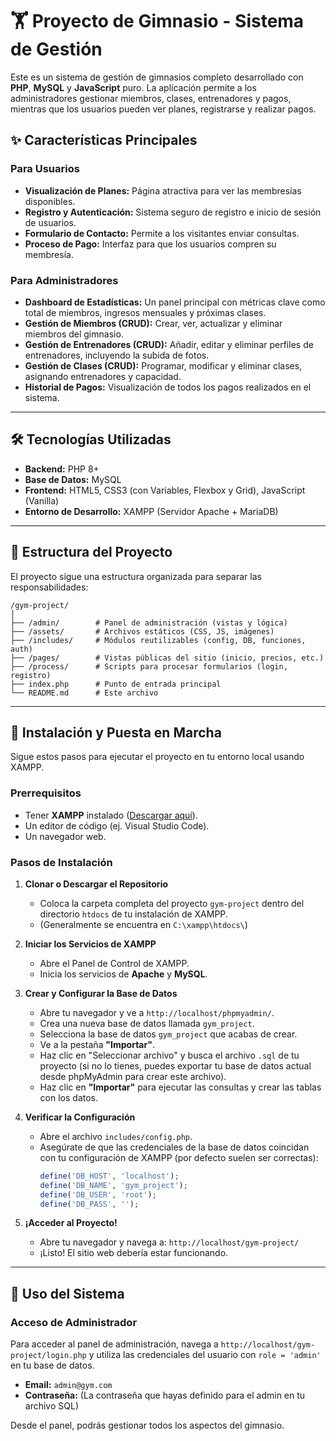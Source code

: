 # 🏋️ Proyecto de Gimnasio - Sistema de Gestión

Este es un sistema de gestión de gimnasios completo desarrollado con **PHP**, **MySQL** y **JavaScript** puro. La aplicación permite a los administradores gestionar miembros, clases, entrenadores y pagos, mientras que los usuarios pueden ver planes, registrarse y realizar pagos.

## ✨ Características Principales

### Para Usuarios

  * **Visualización de Planes:** Página atractiva para ver las membresías disponibles.
  * **Registro y Autenticación:** Sistema seguro de registro e inicio de sesión de usuarios.
  * **Formulario de Contacto:** Permite a los visitantes enviar consultas.
  * **Proceso de Pago:** Interfaz para que los usuarios compren su membresía.

### Para Administradores

  * **Dashboard de Estadísticas:** Un panel principal con métricas clave como total de miembros, ingresos mensuales y próximas clases.
  * **Gestión de Miembros (CRUD):** Crear, ver, actualizar y eliminar miembros del gimnasio.
  * **Gestión de Entrenadores (CRUD):** Añadir, editar y eliminar perfiles de entrenadores, incluyendo la subida de fotos.
  * **Gestión de Clases (CRUD):** Programar, modificar y eliminar clases, asignando entrenadores y capacidad.
  * **Historial de Pagos:** Visualización de todos los pagos realizados en el sistema.

-----

## 🛠️ Tecnologías Utilizadas

  * **Backend:** PHP 8+
  * **Base de Datos:** MySQL
  * **Frontend:** HTML5, CSS3 (con Variables, Flexbox y Grid), JavaScript (Vanilla)
  * **Entorno de Desarrollo:** XAMPP (Servidor Apache + MariaDB)

-----

## 📂 Estructura del Proyecto

El proyecto sigue una estructura organizada para separar las responsabilidades:

```
/gym-project/
│
├── /admin/        # Panel de administración (vistas y lógica)
├── /assets/       # Archivos estáticos (CSS, JS, imágenes)
├── /includes/     # Módulos reutilizables (config, DB, funciones, auth)
├── /pages/        # Vistas públicas del sitio (inicio, precios, etc.)
├── /process/      # Scripts para procesar formularios (login, registro)
├── index.php      # Punto de entrada principal
└── README.md      # Este archivo
```

-----

## 🚀 Instalación y Puesta en Marcha

Sigue estos pasos para ejecutar el proyecto en tu entorno local usando XAMPP.

### Prerrequisitos

  * Tener **XAMPP** instalado ([Descargar aquí](https://www.apachefriends.org/index.html)).
  * Un editor de código (ej. Visual Studio Code).
  * Un navegador web.

### Pasos de Instalación

1.  **Clonar o Descargar el Repositorio**

      * Coloca la carpeta completa del proyecto `gym-project` dentro del directorio `htdocs` de tu instalación de XAMPP.
      * (Generalmente se encuentra en `C:\xampp\htdocs\`)

2.  **Iniciar los Servicios de XAMPP**

      * Abre el Panel de Control de XAMPP.
      * Inicia los servicios de **Apache** y **MySQL**.

3.  **Crear y Configurar la Base de Datos**

      * Abre tu navegador y ve a `http://localhost/phpmyadmin/`.
      * Crea una nueva base de datos llamada `gym_project`.
      * Selecciona la base de datos `gym_project` que acabas de crear.
      * Ve a la pestaña **"Importar"**.
      * Haz clic en "Seleccionar archivo" y busca el archivo `.sql` de tu proyecto (si no lo tienes, puedes exportar tu base de datos actual desde phpMyAdmin para crear este archivo).
      * Haz clic en **"Importar"** para ejecutar las consultas y crear las tablas con los datos.

4.  **Verificar la Configuración**

      * Abre el archivo `includes/config.php`.
      * Asegúrate de que las credenciales de la base de datos coincidan con tu configuración de XAMPP (por defecto suelen ser correctas):
        ```php
        define('DB_HOST', 'localhost');
        define('DB_NAME', 'gym_project');
        define('DB_USER', 'root');
        define('DB_PASS', '');
        ```

5.  **¡Acceder al Proyecto\!**

      * Abre tu navegador y navega a: `http://localhost/gym-project/`
      * ¡Listo\! El sitio web debería estar funcionando.

-----

## 🔑 Uso del Sistema

### Acceso de Administrador

Para acceder al panel de administración, navega a `http://localhost/gym-project/login.php` y utiliza las credenciales del usuario con `role = 'admin'` en tu base de datos.

  * **Email:** `admin@gym.com`
  * **Contraseña:** (La contraseña que hayas definido para el admin en tu archivo SQL)

Desde el panel, podrás gestionar todos los aspectos del gimnasio.
